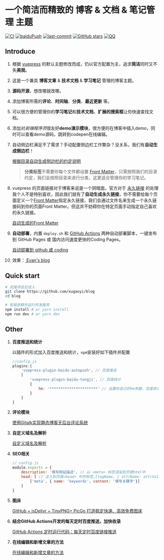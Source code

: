# 一个简洁而精致的 博客 & 文档 & 笔记管理 主题

[![CI](https://github.com/xugaoyi/blog/workflows/CI/badge.svg)](https://github.com/xugaoyi/blog/actions?query=workflow%3ACI) [![baiduPush](https://github.com/xugaoyi/blog/workflows/baiduPush/badge.svg)](https://github.com/xugaoyi/blog/actions?query=workflow%3AbaiduPush) [![last-commit](https://img.shields.io/github/last-commit/xugaoyi/blog)](https://github.com/xugaoyi/blog/commits/master) [![GitHub stars](https://img.shields.io/github/stars/xugaoyi/blog)](https://github.com/xugaoyi/blog/stargazers) [![QQ](https://img.shields.io/badge/撩我-894072666-brightgreen)](https://xugaoyi.com/about/#%E8%81%94%E7%B3%BB)


## Introduce

1. 根据 [vuepress](https://vuepress.vuejs.org/zh/) 的默认主题修改而成，仍以官方配置为主，追求**简洁**同时又不失**美观**。

2. 这是一个兼具 **博客文章** & **技术文档** & **学习笔记** 管理的博客主题。

3. **源码开源**，想改哪就改哪。

4. 添加博客所需的**评论**、**时间轴**、**分类**、**最近更新** 等。

5. 可以很方便的管理你的**学习笔记**和**技术文档**，**扩展的搜索框**让你快速查找文档。

6. 添加对*前端程序员*很友好**demo演示模块**，很方便的在博客中插入demo，同时可以查看demo源码，跳转到codepen在线编辑。

7. 自动侧边栏满足不了需求？手动配置侧边栏工作繁杂？没关系，我们有**自动生成侧边栏**！

   [根据目录自动生成侧边栏的约定说明](https://github.com/xugaoyi/blog/issues/113)

   > **分类标签**不需要你每个文件都设置 [Front Matter](https://vuepress.vuejs.org/zh/guide/frontmatter.html)，只需按照我们的目录约定，我们会按照目录来进行分类，这更适合管理你的学习笔记。

8. vuepress 的页面链接对于博客来说是一个阴暗面，官方对于 [永久链接](https://vuepress.vuejs.org/zh/guide/permalinks.html) 的处理我个人不是特别喜欢，因此我们就有了**自动生成永久链接**，你不需要给每个页面定义一个[Front Matter](https://vuepress.vuejs.org/zh/guide/frontmatter.html)指定永久链接，我们会通过文件名来生成一个永久链接码到你的页面Front Matter。但这并不妨碍你在特定页面手动指定自己喜欢的永久链接。

   [自动生成的Front Matter](https://github.com/xugaoyi/blog/issues/324)

9. **自动部署**，内置 `deploy.sh` 和 [GitHub Actions](https://github.com/features/actions) 两种自动部署脚本，一键发布到 GitHub Pages 或 国内访问速度更快的Coding Pages。

   [自动部署到 github 或 coding](https://github.com/xugaoyi/blog/issues/325)

10. 效果：[ Evan's blog](https://xugaoyi.com/)



## Quick start

```bash
# 克隆项目后进入
git clone https://github.com/xugaoyi/blog
cd blog

# 安装依赖并运行开发服务
npm install # or yarn install
npm run dev # or yarn dev
```



## Other

1. **百度推送和统计**

   以插件的形式加入百度推送和统计，`npm`安装好如下插件并配置

   ```js
   //config.js
   plugins:[
       'vuepress-plugin-baidu-autopush', // 百度推送
       [
           'vuepress-plugin-baidu-tongji', // 百度统计
           {
               hm: '**********************' // 设置你自己的hm参数，百度统计提供
           }
       ]
   ]
   ```

2. **评论模块**

   [使用Gitalk实现静态博客无后台评论系统](https://xugaoyi.com/pages/1da0bf9a988eafe5/)

3. **自定义域名及解析**

   [自定义域名及解析](https://github.com/xugaoyi/blog/issues/326)

4. **SEO相关**

   ```js
   // config.js
   module.exports = {
       description: '填写网站描述', // 以 <meta> 标签渲染到页面html中
       head: [ // 注入到页面<head> 中的标签,[tagName, { attrName: attrValue }]
           ['meta', { name: 'keywords', content: '填写关键字'}]
       ]
   }
   ```

5. **图床**

   [GitHub + jsDelivr + TinyPNG+ PicGo 打造稳定快速、高效免费图床](https://xugaoyi.com/pages/a5f73af5185fdf0a/)

6. **结合GitHub Actions开发的每天定时百度推送，加快收录**

   [GitHub Actions 定时运行代码：每天定时百度链接推送](https://xugaoyi.com/pages/f44d2f9ad04ab8d3/)

7. **在线编辑和新增文章的方法**

   [在线编辑和新增文章的方法](https://github.com/xugaoyi/blog/issues/327)



